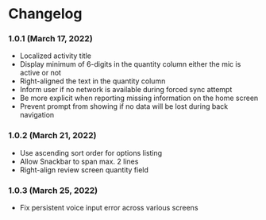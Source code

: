 # Changelog

### 1.0.1 (March 17, 2022)

- Localized activity title
- Display minimum of 6-digits in the quantity column either the mic is active or not
- Right-aligned the text in the quantity column
- Inform user if no network is available during forced sync attempt
- Be more explicit when reporting missing information on the home screen
- Prevent prompt from showing if no data will be lost during back navigation

### 1.0.2 (March 21, 2022)

- Use ascending sort order for options listing
- Allow Snackbar to span max. 2 lines
- Right-align review screen quantity field

### 1.0.3 (March 25, 2022)

- Fix persistent voice input error across various screens